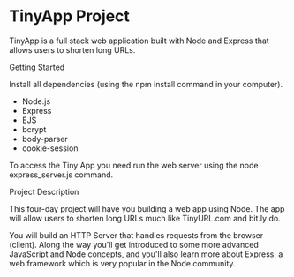 # TinyApp Project

TinyApp is a full stack web application built with Node and Express that allows users to shorten long URLs.


Getting Started

Install all dependencies (using the npm install command in your computer).

- Node.js
- Express
- EJS
- bcrypt
- body-parser
- cookie-session

To access the Tiny App you need run the web server using the node express_server.js command.


Project Description

This four-day project will have you building a web app using Node. The app will allow users to shorten long URLs much like TinyURL.com and bit.ly do.

You will build an HTTP Server that handles requests from the browser (client). Along the way you'll get introduced to some more advanced JavaScript and Node concepts, and you'll also learn more about Express, a web framework which is very popular in the Node community.